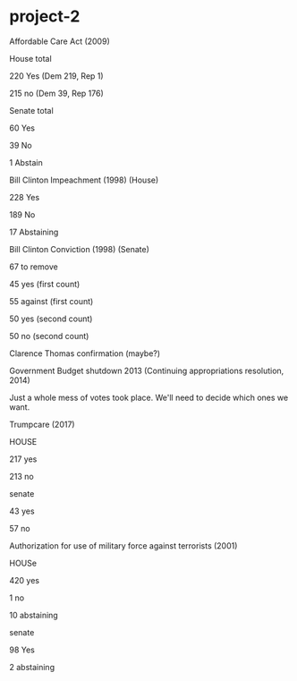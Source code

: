 # project-2

Affordable Care Act (2009)

House total

220 Yes (Dem 219, Rep 1)

215 no (Dem 39, Rep 176)

Senate total

60 Yes

39 No

1 Abstain


Bill Clinton Impeachment (1998) (House)

228 Yes

189 No

17 Abstaining

Bill Clinton Conviction (1998) (Senate)

67 to remove

45 yes (first count)

55 against (first count)

50 yes (second count)

50 no (second count)

Clarence Thomas confirmation (maybe?)

Government Budget shutdown 2013 (Continuing appropriations resolution, 2014)

Just a whole mess of votes took place. We'll need to decide which ones we want.


Trumpcare (2017)

HOUSE

217 yes

213 no

senate

43 yes

57 no

Authorization for use of military force against terrorists (2001)

HOUSe

420 yes

1 no

10 abstaining

senate

98 Yes

2 abstaining
